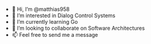 - 👋 Hi, I’m @matthias958
- 👀 I’m interested in Dialog Control Systems
- 🌱 I’m currently learning Go
- 💞️ I’m looking to collaborate on Software Architectures
- 📫 Feel free to send me a message

<!---
matthias958/matthias958 is a ✨ special ✨ repository because its `README.md` (this file) appears on your GitHub profile.
You can click the Preview link to take a look at your changes.
--->
